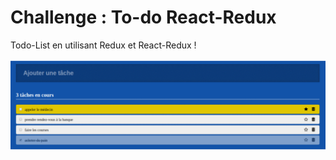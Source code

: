 # Challenge : To-do React-Redux

Todo-List en utilisant Redux et React-Redux !

![Aperçu du site](result.gif)
